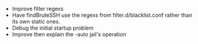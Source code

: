 * Improve filter regexs
* Have findBruteSSH use the regexs from filter.d/blacklist.conf rather than its
own static ones.
* Debug the initial startup problem
* Improve then explain the -auto jail's operation
